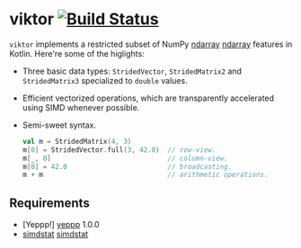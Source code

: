 viktor [![Build Status](https://travis-ci.org/JetBrains-Research/viktor.svg?branch=master)](https://travis-ci.org/JetBrains-Research/viktor)
======

`viktor` implements a restricted subset of NumPy [ndarray] [ndarray] features in
Kotlin. Here're some of the higlights:

* Three basic data types: `StridedVector`, `StridedMatrix2` and
  `StridedMatrix3` specialized to `double` values.
* Efficient vectorized operations, which are transparently accelerated
  using SIMD whenever possible.
* Semi-sweet syntax.

    ```kotlin
    val m = StridedMatrix(4, 3)
    m[0] = StridedVector.full(3, 42.0)  // row-view.
    m[_, 0]                             // column-view.
    m[0] = 42.0                         // broadcasting.
    m + m                               // arithmetic operations.
    ```

Requirements
------------

* [Yeppp!] [yeppp] 1.0.0
* [simdstat] [simdstat]

[ndarray]: http://docs.scipy.org/doc/numpy/reference/arrays.ndarray.html
[yeppp]: http://www.yeppp.info
[simdstat]: https://github.com/JetBrains-Research/simdstat
